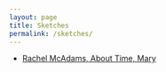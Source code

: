 ```yaml
---
layout: page
title: Sketches
permalink: /sketches/
---
```


* [Rachel McAdams, About Time, Mary](/sketches/pencil-sketch-0089.html)

